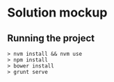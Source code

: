 # Solution mockup
## Running the project
```
> nvm install && nvm use
> npm install
> bower install
> grunt serve
```
